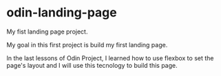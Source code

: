 # odin-landing-page
My fist landing page project.

My goal in this first project is build my first landing page.

In the last lessons of Odin Project, I learned how to use flexbox to set the page's layout and I will use this tecnology to build this page.